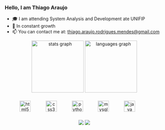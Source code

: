### Hello, I am Thiago Araujo

- 🎓 I am attending System Analysis and Development ate UNIFIP
- 🌱 In constant growth
- 📫 You can contact me at: thiago.araujo.rodrigues.mendes@gmail.com<br>

<div align="center">
  <img src="https://github-readme-stats.vercel.app/api?username=thiago-arauj&hide_title=false&hide_rank=false&show_icons=true&include_all_commits=true&count_private=true&disable_animations=false&theme=tokyonight&locale=en&hide_border=true" height="165em" alt="stats graph"  />
  <img src="https://github-readme-stats.vercel.app/api/top-langs?username=thiago-arauj&locale=en&hide_title=false&layout=compact&card_width=320&langs_count=7&theme=tokyonight&hide_border=true" height="165em" alt="languages graph"  />
</div>

###

<div align="center">
  <img src="https://cdn.jsdelivr.net/gh/devicons/devicon/icons/html5/html5-plain-wordmark.svg" height="35" alt="html5 logo"  />
  <img width="40" />
  <img src="https://cdn.jsdelivr.net/gh/devicons/devicon/icons/css3/css3-plain-wordmark.svg" height="35" alt="css3 logo"  />
  <img width="40" />
  <img src="https://cdn.jsdelivr.net/gh/devicons/devicon/icons/python/python-original.svg" height="35" alt="python logo"  />
  <img width="40" />
  <img src="https://cdn.jsdelivr.net/gh/devicons/devicon/icons/mysql/mongo-db.svg" height="35" alt="mysql logo"  />
  <img width="40" />
  <img src="https://cdn.jsdelivr.net/gh/devicons/devicon/icons/java/java-original.svg" height="35" alt="java logo"  />
  <img width="40" />
</div>

###

 <div align='center'> 
  <a href = "mailto:thiago.araujo.rodrigues.mendes@gmail.com"><img src="https://img.shields.io/badge/-Gmail-%23333?style=for-the-badge&logo=gmail&logoColor=white" target="_blank"></a>
  <a href="www.linkedin.com/in/thiago-rodrigues-88b59029b" target="_blank"><img src="https://img.shields.io/badge/-LinkedIn-%230077B5?style=for-the-badge&logo=linkedin&logoColor=white" target="_blank"></a> 
 
</div>
